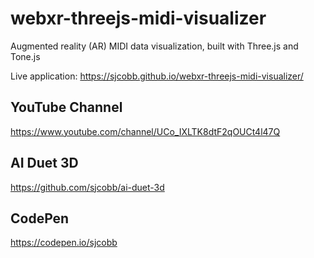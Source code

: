# webxr-threejs-midi-visualizer

Augmented reality (AR) MIDI data visualization, built with Three.js and Tone.js

Live application: https://sjcobb.github.io/webxr-threejs-midi-visualizer/

## YouTube Channel

https://www.youtube.com/channel/UCo_IXLTK8dtF2qOUCt4l47Q

## AI Duet 3D

https://github.com/sjcobb/ai-duet-3d

## CodePen

https://codepen.io/sjcobb
